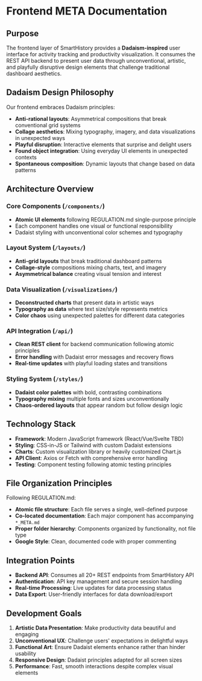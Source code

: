 # Frontend META Documentation

## Purpose
The frontend layer of SmartHistory provides a **Dadaism-inspired** user interface for activity tracking and productivity visualization. It consumes the REST API backend to present user data through unconventional, artistic, and playfully disruptive design elements that challenge traditional dashboard aesthetics.

## Dadaism Design Philosophy
Our frontend embraces Dadaism principles:
- **Anti-rational layouts**: Asymmetrical compositions that break conventional grid systems
- **Collage aesthetics**: Mixing typography, imagery, and data visualizations in unexpected ways  
- **Playful disruption**: Interactive elements that surprise and delight users
- **Found object integration**: Using everyday UI elements in unexpected contexts
- **Spontaneous composition**: Dynamic layouts that change based on data patterns

## Architecture Overview

### Core Components (`/components/`)
- **Atomic UI elements** following REGULATION.md single-purpose principle
- Each component handles one visual or functional responsibility
- Dadaist styling with unconventional color schemes and typography

### Layout System (`/layouts/`)  
- **Anti-grid layouts** that break traditional dashboard patterns
- **Collage-style** compositions mixing charts, text, and imagery
- **Asymmetrical balance** creating visual tension and interest

### Data Visualization (`/visualizations/`)
- **Deconstructed charts** that present data in artistic ways
- **Typography as data** where text size/style represents metrics
- **Color chaos** using unexpected palettes for different data categories

### API Integration (`/api/`)
- **Clean REST client** for backend communication following atomic principles
- **Error handling** with Dadaist error messages and recovery flows
- **Real-time updates** with playful loading states and transitions

### Styling System (`/styles/`)
- **Dadaist color palettes** with bold, contrasting combinations
- **Typography mixing** multiple fonts and sizes unconventionally
- **Chaos-ordered layouts** that appear random but follow design logic

## Technology Stack
- **Framework**: Modern JavaScript framework (React/Vue/Svelte TBD)
- **Styling**: CSS-in-JS or Tailwind with custom Dadaist extensions  
- **Charts**: Custom visualization library or heavily customized Chart.js
- **API Client**: Axios or Fetch with comprehensive error handling
- **Testing**: Component testing following atomic testing principles

## File Organization Principles
Following REGULATION.md:
- **Atomic file structure**: Each file serves a single, well-defined purpose
- **Co-located documentation**: Each major component has accompanying `*_META.md`
- **Proper folder hierarchy**: Components organized by functionality, not file type
- **Google Style**: Clean, documented code with proper commenting

## Integration Points
- **Backend API**: Consumes all 20+ REST endpoints from SmartHistory API
- **Authentication**: API key management and secure session handling  
- **Real-time Processing**: Live updates for data processing status
- **Data Export**: User-friendly interfaces for data download/export

## Development Goals
1. **Artistic Data Presentation**: Make productivity data beautiful and engaging
2. **Unconventional UX**: Challenge users' expectations in delightful ways  
3. **Functional Art**: Ensure Dadaist elements enhance rather than hinder usability
4. **Responsive Design**: Dadaist principles adapted for all screen sizes
5. **Performance**: Fast, smooth interactions despite complex visual elements